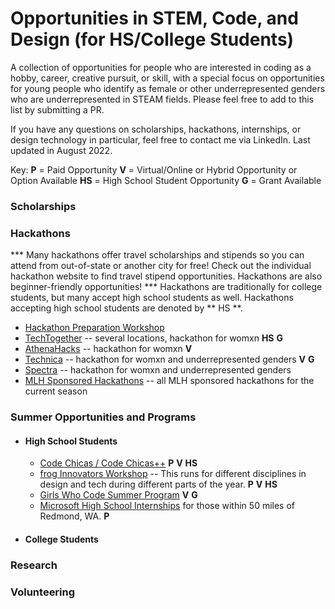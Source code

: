 # Opportunities in STEM, Code, and Design (for HS/College Students)

A collection of opportunities for people who are interested in coding as a hobby, career, creative pursuit, or skill, with a special focus on opportunities for young people who identify as female or other underrepresented genders who are underrepresented in STEAM fields. Please feel free to add to this list by submitting a PR. 

If you have any questions on scholarships, hackathons, internships, or design technology in particular, feel free to contact me via LinkedIn. Last updated in August 2022.

Key:
**P** = Paid Opportunity
**V** = Virtual/Online or Hybrid Opportunity or Option Available
**HS** = High School Student Opportunity
**G** = Grant Available

### Scholarships

### Hackathons
*** Many hackathons offer travel scholarships and stipends so you can attend from out-of-state or another city for free! Check out the individual hackathon website to find travel stipend opportunities. Hackathons are also beginner-friendly opportunities!
*** Hackathons are traditionally for college students, but many accept high school students as well. Hackathons accepting high school students are denoted by ** HS **.

- [Hackathon Preparation Workshop](https://www.techtogether.io/prehacks)
- [TechTogether](https://www.techtogether.io/events) -- several locations, hackathon for womxn **HS** **G**
- [AthenaHacks](http://athenahacks.com/) -- hackathon for womxn **V** 
- [Technica](https://gotechnica.org/) -- hackathon for womxn and underrepresented genders **V** **G**
- [Spectra](https://www.sospectra.com/) -- hackathon for womxn and underrepresented genders 
- [MLH Sponsored Hackathons](https://mlh.io/seasons/2023/events) -- all MLH sponsored hackathons for the current season

### Summer Opportunities and Programs
- #### High School Students
  - [Code Chicas / Code Chicas++](https://latinitasonline.org/teen-programs/free-code-chica-certification-program/) **P** **V** **HS**
  - [frog Innovators Workshop](https://medium.com/frog-voices/bridging-the-gap-with-design-x-diversity-8177e5374733) -- This runs for different disciplines in design and tech during different parts of the year. **P** **V** **HS**
  - [Girls Who Code Summer Program](https://girlswhocode.com/programs/summer-immersion-program) **V** **G**
  - [Microsoft High School Internships](https://careers.microsoft.com/students/us/en/ushighschoolprogram) for those within 50 miles of Redmond, WA. **P**
  

- #### College Students

### Research

### Volunteering
